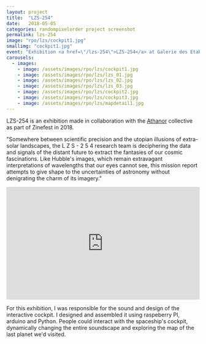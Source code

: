 ```yaml
---
layout: project
title:  "LZS-254"
date:   2018-05-05
categories: randompixelorder project screenshot
permalink: lzs-254
image: "rpo/lzs/cockpit1.jpg"
smallimg: "cockpit1.jpg"
event: "Exhibition <a href=\"/lzs-254\">LZS-254</a> at Galerie des Etables, Bordeaux"
carousels:
  - images: 
    - image: /assets/images/rpo/lzs/cockpit1.jpg
    - image: /assets/images/rpo/lzs/lzs_01.jpg
    - image: /assets/images/rpo/lzs/lzs_02.jpg
    - image: /assets/images/rpo/lzs/lzs_03.jpg
    - image: /assets/images/rpo/lzs/cockpit2.jpg
    - image: /assets/images/rpo/lzs/cockpit3.jpg
    - image: /assets/images/rpo/lzs/mapdetail1.jpg
---
```



LZS-254 is an exhibition made in collaboration with the <a href="https://www.athanor-collectif.com/" target="_blank" >Athanor</a> collective as part of Zinefest in 2018.

"Somewhere between scientific precision and the utopian illusions of extra-solar landscapes, the L Z S - 2 5 4 research team is deciphering the data and signals of the distant future to extract the fantasies of our cosmic fascinations. Like Hubble's images, which remain extravagant interpretations of wavelengths that our eyes cannot see, this mission report attempts to give shape to the uncertainties of astronomy without denigrating the charm of its imagery."

<iframe src="https://www.facebook.com/plugins/video.php?href=https%3A%2F%2Fwww.facebook.com%2Frandompixelorder%2Fvideos%2F763113604085005%2F&show_text=false&width=1120&t=0" width="1120" style="border:none;overflow:hidden;max-width:100%; aspect-ratio: 12/7;" scrolling="no" frameborder="0" allowfullscreen="true" allow="autoplay; clipboard-write; encrypted-media; picture-in-picture; web-share" allowFullScreen="true"></iframe>


For this exhibition, I was responsible for the sound and design of the interactive cockpit. I designed and assembled it using raspeberry PI, arduino and Python. People could interact with the spaceship's cockpit, dynamically changing the entire soundscape and exploring the map of the last planet we'd visited. 